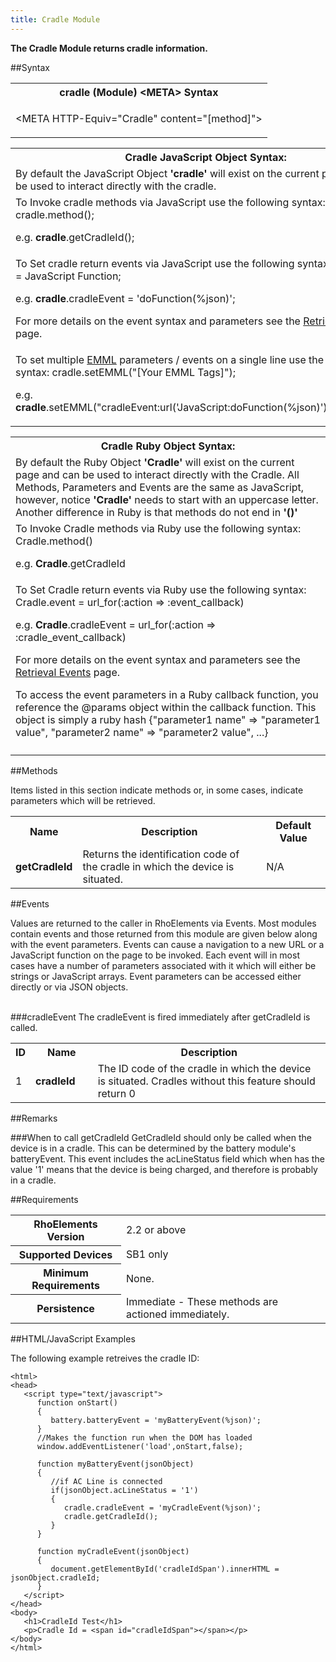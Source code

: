 ```yaml
---
title: Cradle Module
---
```



<b>
The Cradle Module returns cradle information.
</b>

##Syntax

<table class="re-table"><tr><th class="tableHeading">cradle (Module) &lt;META&gt; Syntax
</th></tr><tr><td class="clsSyntaxCells clsOddRow"><p>&lt;META HTTP-Equiv="Cradle" content="[method]"&gt;</p></td></tr></table>
<table class="re-table"><tr><th class="tableHeading">Cradle JavaScript Object Syntax:</th></tr><tr><td class="clsSyntaxCells clsOddRow">
By default the JavaScript Object <b>'cradle'</b> will exist on the current page and can be used to interact directly with the cradle.
</td></tr><tr><td class="clsSyntaxCells clsEvenRow">
To Invoke cradle methods via JavaScript use the following syntax: cradle.method();
<P />e.g. <b>cradle</b>.getCradleId();
</td></tr><tr><td class="clsSyntaxCells clsOddRow">						
To Set cradle return events via JavaScript use the following syntax: cradle.event = JavaScript Function;
<P />e.g. <b>cradle</b>.cradleEvent = 'doFunction(%json)';
<P />
For more details on the event syntax and parameters see the <a href="/rhoelements/RetrievalEvents">Retrieval Events</a> page.

</td></tr><tr><td class="clsSyntaxCells clsEvenRow">							
To set multiple <a href="/rhoelements/EMMLOverview">EMML</a> parameters / events on a single line use the following syntax: cradle.setEMML("[Your EMML Tags]");
<P />
e.g. <b>cradle</b>.setEMML("cradleEvent:url('JavaScript:doFunction(%json)');getCradleId");							
</td></tr></table>

<table class="re-table"><tr><th class="tableHeading">Cradle Ruby Object Syntax:</th></tr><tr><td class="clsSyntaxCells clsOddRow">
By default the Ruby Object <b>'Cradle'</b> will exist on the current page and can be used to interact directly with the Cradle. All Methods, Parameters and Events are the same as JavaScript, however, notice <b>'Cradle'</b> needs to start with an uppercase letter. Another difference in Ruby is that methods do not end in <b>'()'</b></td></tr><tr><td class="clsSyntaxCells clsEvenRow">
To Invoke Cradle methods via Ruby use the following syntax: Cradle.method()
<P />e.g. <b>Cradle</b>.getCradleId</td></tr><tr><td class="clsSyntaxCells clsOddRow">						
To Set Cradle return events via Ruby use the following syntax: Cradle.event = url_for(:action =&gt; :event_callback) 
<P />e.g. <b>Cradle</b>.cradleEvent = url_for(:action =&gt; :cradle_event_callback)
<P />
For more details on the event syntax and parameters see the <a href="/rhoelements/RetrievalEvents#params-object">Retrieval Events</a> page.
<p>To access the event parameters in a Ruby callback function, you reference the @params object within the callback function. This object is simply a ruby hash {"parameter1 name" =&gt; "parameter1 value", "parameter2 name" =&gt; "parameter2 value", ...}</p></td></tr><tr><td class="clsSyntaxCells clsEvenRow" /></tr></table>


	

##Methods


Items listed in this section indicate methods or, in some cases, indicate parameters which will be retrieved.

<table class="re-table"><col width="10%" /><col width="68%" /><col width="22%" /><tr><th class="tableHeading">Name</th><th class="tableHeading">Description</th><th class="tableHeading">Default Value</th></tr><tr><td class="clsSyntaxCells clsOddRow"><b>getCradleId</b></td><td class="clsSyntaxCells clsOddRow">Returns the identification code of the cradle in which the device is situated.</td><td class="clsSyntaxCells clsOddRow">
N/A
</td></tr></table>
	

##Events


Values are returned to the caller in RhoElements via Events.  Most modules contain events and those returned from this module are given below along with the event parameters.  Events can cause a navigation to a new URL or a JavaScript function on the page to be invoked.  Each event will in most cases have a number of parameters associated with it which will either be strings or JavaScript arrays.  Event parameters can be accessed either directly or via JSON objects.

<br />
###cradleEvent
The cradleEvent is fired immediately after getCradleId is called.
<table class="re-table"><col width="3%" /><col width="20%" /><col width="77%" /><tr><th class="tableHeading">ID</th><th class="tableHeading">Name</th><th class="tableHeading">Description</th></tr><tr><td style="text-align:left;" class="clsSyntaxCells clsOddRow">1</td><td style="text-align:left;" class="clsSyntaxCells clsOddRow"><b>cradleId</b></td><td style="text-align:left;" class="clsSyntaxCells clsOddRow">The ID code of the cradle in which the device is situated. Cradles without this feature should return 0</td></tr></table>





##Remarks


###When to call getCradleId
GetCradleId should only be called when the device is in a cradle. This can be determined by the battery module's batteryEvent. This event includes the acLineStatus field which when has the value '1' means that the device is being charged, and therefore is probably in a cradle.




##Requirements

<table class="re-table"><tr><th class="tableHeading">RhoElements Version</th><td class="clsSyntaxCell clsEvenRow">2.2 or above
</td></tr><tr><th class="tableHeading">Supported Devices</th><td class="clsSyntaxCell clsOddRow">SB1 only</td></tr><tr><th class="tableHeading">Minimum Requirements</th><td class="clsSyntaxCell clsOddRow">None.</td></tr><tr><th class="tableHeading">Persistence</th><td class="clsSyntaxCell clsEvenRow">Immediate - These methods are actioned immediately.</td></tr></table>


##HTML/JavaScript Examples

The following example retreives the cradle ID:

	<html>
	<head>
	   <script type="text/javascript">
	      function onStart()
	      {
	         battery.batteryEvent = 'myBatteryEvent(%json)';
	      }
	      //Makes the function run when the DOM has loaded
	      window.addEventListener('load',onStart,false);
	      
	      function myBatteryEvent(jsonObject)
	      {
	         //if AC Line is connected
	         if(jsonObject.acLineStatus = '1')
	         {
	            cradle.cradleEvent = 'myCradleEvent(%json)';
	            cradle.getCradleId();
	         }
	      }
	      
	      function myCradleEvent(jsonObject)
	      {
	         document.getElementById('cradleIdSpan').innerHTML = jsonObject.cradleId;
	      }
	   </script>
	</head>
	<body>
	   <h1>CradleId Test</h1>
	   <p>Cradle Id = <span id="cradleIdSpan"></span></p>
	</body>
	</html>
	




